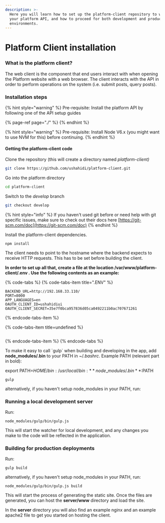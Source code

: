 ```yaml
---
description: >-
  Here you will learn how to set up the platform-client repository to work with
  your platform API, and how to proceed for both development and production
  environments.
---
```


# Platform Client installation

### What is the platform client?

The web client is the component that end users interact with when opening the Platform website with a web browser. The client interacts with the API in order to perform operations on the system \(i.e. submit posts, query posts\).

### Installation steps 

{% hint style="warning" %}
Pre-requisite: Install the platform API by following one of the API setup guides 

{% page-ref page="./" %}
{% endhint %}

{% hint style="warning" %}
Pre-requisite: Install Node V6.x \(you might want to use NVM for this\) before continuing.
{% endhint %}

#### **Getting the platform-client code**

Clone the repository \(this will create a directory named _platform-client\)_

```bash
git clone https://github.com/ushahidi/platform-client.git
```

Go into the platform directory

```bash
cd platform-client
```

Switch to the _develop_ branch

```bash
git checkout develop
```

{% hint style="info" %}
If you haven't used git before or need help with git specific issues, make sure to check out their docs here [https://git-scm.com/doc](https://git-scm.com/doc)
{% endhint %}

Install the platform-client dependencies.

```text
npm install
```

The client needs to point to the hostname where the backend expects to receive HTTP requests. This has to be set before building the client.

**In order to set up all that, create a file at the location /var/www/platform-client/.env . Use the following contents as an example:**

{% code-tabs %}
{% code-tabs-item title=".ENV" %}
```text
BACKEND_URL=http://192.168.33.110/
PORT=8000
APP_LANGUAGES=en
OAUTH_CLIENT_ID=ushahidiui
OAUTH_CLIENT_SECRET=35e7f0bca957836d05ca0492211b0ac707671261
```
{% endcode-tabs-item %}

{% code-tabs-item title=undefined %}
```

```
{% endcode-tabs-item %}
{% endcode-tabs %}

To make it easy to call \`gulp\` when building and developing in the app, add **node\_modules/.bin** to your PATH in ~/_.bashrc_. Example PATH \(relevant part in bold\):

export PATH=$HOME/bin:/usr/local/bin:**node\_modules/.bin**:$PATH

```text
gulp
```

alternatively, if you haven't setup node\_modules in your PATH, run:

### Running a local development server

Run:

```text
node_modules/gulp/bin/gulp.js
```

This will start the watcher for local development, and any changes you make to the code will be reflected in the application.

### Building for production deployments

Run:

```text
gulp build
```

alternatively, if you haven't setup node\_modules in your PATH, run:

```text
node_modules/gulp/bin/gulp.js build
```

This will start the process of generating the static site. Once the files are generated, you can host the **server/www** directory and load the site.

In the **server** directory you will also find an example nginx and an example apache2 file to get you started on hosting the client.





